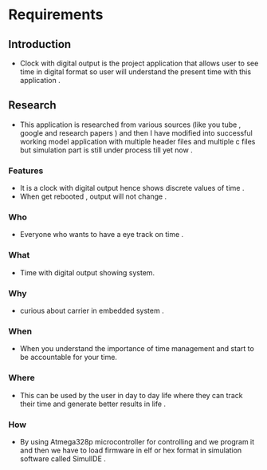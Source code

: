 # Requirements
## Introduction 
- Clock with digital output is the project application that allows user to see time in digital format so user will understand the present time with this application .
## Research
- This application is researched from various sources (like you tube , google and research papers ) and  then I have  modified into successful working model application with multiple header files and multiple c files  but simulation part is still under process till yet now .
### Features
- It is a clock with digital output hence shows discrete values of time .
- When get rebooted , output will not change .
### Who
- Everyone who wants to have a eye track on time .
### What
- Time with digital output showing system.
### Why
-  curious about carrier in embedded system . 
### When 
-  When you understand the importance of time management and start to be accountable for your time.
### Where
-  This can be  used by the user in day to day life where they can track their time and  generate better results in life .
### How
-  By using Atmega328p microcontroller for controlling and we program it and then we have to load firmware in elf or hex format in simulation software called  SimulIDE .


